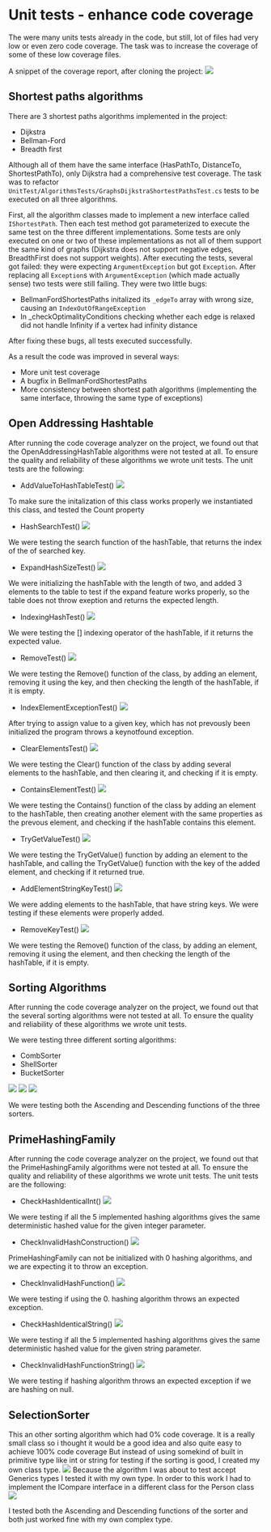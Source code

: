 # Unit tests - enhance code coverage

The were many units tests already in the code, but still, lot of files had very low or even zero code coverage.
The task was to increase the coverage of some of these low coverage files.

A snippet of the coverage report, after cloning the project:
![](image/code_cov_before.png)

## Shortest paths algorithms

There are 3 shortest paths algorithms implemented in the project:

- Dijkstra
- Bellman-Ford
- Breadth first

Although all of them have the same interface (HasPathTo, DistanceTo, ShortestPathTo), only Dijkstra had a comprehensive test coverage. The task was to refactor `UnitTest/AlgorithmsTests/GraphsDijkstraShortestPathsTest.cs` tests to be executed on all three algorithms.

First, all the algorithm classes made to implement a new interface called `IShortestPath`. Then each test method got parameterized to execute the same test on the three different implementations. Some tests are only executed on one or two of these implementations as not all of them support the same kind of graphs (Dijkstra does not support negative edges, BreadthFirst does not support weights). After executing the tests, several got failed: they were expecting `ArgumentException` but got `Exception`. After replacing all `Exception`s with `ArgumentException` (which made actually sense) two tests were still failing. They were two little bugs:

- BellmanFordShortestPaths initalized its `_edgeTo` array with wrong size, causing an `IndexOutOfRangeException`
- In _checkOptimalityConditions checking whether each edge is relaxed did not handle Infinity if a vertex had infinity distance

 After fixing these bugs, all tests executed successfully.

As a result the code was improved in several ways:
- More unit test coverage
- A bugfix in BellmanFordShortestPaths
- More consistency between shortest path algorithms (implementing the same interface, throwing the same type of exceptions)


## Open Addressing Hashtable

After running the code coverage analyzer on the project, we found out that the OpenAddressingHashTable algorithms were not tested at all. 
To ensure the quality and reliability of these algorithms we wrote unit tests. 
The unit tests are the following:

- AddValueToHashTableTest()
![](image/AddValueToHashTableTest.PNG)

To make sure the initalization of this class works properly we instantiated this class, and tested the Count property

- HashSearchTest()
![](image/HashSearchTest.PNG)

We were testing the search function of the hashTable, that returns the index of the of searched key.


- ExpandHashSizeTest()
![](image/ExpandHashSizeTest.PNG)

We were initializing the hashTable with the length of two, and added 3 elements to the table to test if the expand feature works properly, so the table does not throw exeption and returns the expected length.

- IndexingHashTest()
![](image/IndexingHashTest.PNG)

We were testing the [] indexing operator of the hashTable, if it returns the expected value.

- RemoveTest()
![](image/RemoveTest.PNG)

We were testing the Remove() function of the class, by adding an element, removing it using the key, and then checking the length of the hashTable, if it is empty. 


- IndexElementExceptionTest()
![](image/IndexElementExceptionTest.PNG)

After trying to assign value to a given key, which has not prevously been initialized the program throws a keynotfound exception. 


- ClearElementsTest()
![](image/ClearElementsTest.PNG)

We were testing the Clear() function of the class by adding several elements to the hashTable, and then clearing it, and checking if it is empty.


- ContainsElementTest()
![](image/ContainsElementTest.PNG)

We were testing the Contains() function of the class by adding an element to the hashTable, then creating another element with the same properties as the prevous element, and checking if the hashTable contains this element.


- TryGetValueTest()
![](image/TryGetValueTest.PNG)

We were testing the TryGetValue() function by adding an element to the hashTable, and calling the TryGetValue() function with the key of the added element, and checking if it returned true.


- AddElementStringKeyTest()
![](image/AddElementStringKeyTest.PNG)

We were adding elements to the hashTable, that have string keys. We were testing if these elements were properly added.


- RemoveKeyTest()
![](image/RemoveKeyTest.PNG)

We were testing the Remove() function of the class, by adding an element, removing it using the element, and then checking the length of the hashTable, if it is empty. 


## Sorting Algorithms

After running the code coverage analyzer on the project, we found out that the several sorting algorithms were not tested at all. To ensure the quality and reliability of these algorithms we wrote unit tests. 

We were testing three different sorting algorithms:
- CombSorter
- ShellSorter
- BucketSorter

![](image/CombSorter.PNG)
![](image/ShellSorter.PNG)
![](image/BucketSorter.PNG)

We were testing both the Ascending and Descending functions of the three sorters.


## PrimeHashingFamily

After running the code coverage analyzer on the project, we found out that the PrimeHashingFamily algorithms were not tested at all. 
To ensure the quality and reliability of these algorithms we wrote unit tests. 
The unit tests are the following:

- CheckHashIdenticalInt()
![](image/CheckHashIdenticalInt.PNG)

We were testing if all the 5 implemented hashing algorithms gives the same deterministic hashed value for the given integer parameter. 


- CheckInvalidHashConstruction()
![](image/CheckInvalidHashConstruction.PNG)

PrimeHashingFamily can not be initialized with 0 hashing algorithms, and we are expecting it to throw an exception.



- CheckInvalidHashFunction()
![](image/CheckInvalidHashFunction.PNG)

We were testing if using the 0. hashing algorithm throws an expected exception.


- CheckHashIdenticalString()
![](image/CheckHashIdenticalString.PNG)

We were testing if all the 5 implemented hashing algorithms gives the same deterministic hashed value for the given string parameter. 


- CheckInvalidHashFunctionString()
![](image/CheckInvalidHashFunctionString.PNG)

We were testing if hashing algorithm throws an expected exception if we are hashing on null.


## SelectionSorter

This an other sorting algorithm which had 0% code coverage. It is a really small class so i thought it would be a good idea and also quite easy to achieve 100% code coverage
But instead of using somekind of built in primitive type like int or string for testing if the sorting is good, I created my own class type.
![](image/PersonClass.PNG)
Because the algorithm I was about to test accept Generics types I tested it with my own type.
In order to this work I had to implement the ICompare interface in a different class for the Person class
![](image/PersonComparerClass.PNG)

I  tested both the Ascending and Descending functions of the sorter and both just worked fine with my own complex type.

